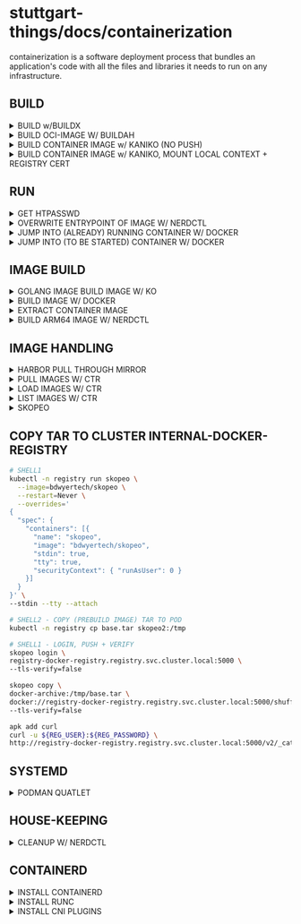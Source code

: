 # stuttgart-things/docs/containerization

containerization is a software deployment process that bundles an application's code with all the files and libraries it needs to run on any infrastructure.

## BUILD

<details><summary>BUILD w/BUILDX</summary>

```bash
docker buildx build . -f Dockerfile -o dest=hello-world.tar -t hello-world:v1
```

</details>

<details><summary>BUILD OCI-IMAGE W/ BUILDAH</summary>

```bash
buildah --storage-driver=overlay bud --format=oci \
--tls-verify=true --no-cache \
-f ~/projects/github/stuttgart-things/images/sthings-alpine/Dockerfile \
-t scr.app.4sthings.tiab.ssc.sva.de/sthings-alpine/alpine:123
```

</details>

<details><summary>BUILD CONTAINER IMAGE w/ KANIKO (NO PUSH)</summary>

```bash
nerdctl run gcr.io/kaniko-project/executor:v1.23.1 \
--dockerfile Dockerfile \
--context git://github.com/stuttgart-things/stuttgart-things \
--context-sub-path images/sthings-alpine/  \
--no-push
```

```bash
nerdctl run --entrypoint sh -it sthings-kaniko:v3

# BUILD LOCAL AS TAR
executor --dockerfile Dockerfile \
--context git://github.com/stuttgart-things/stuttgart-things \
--context-sub-path images/sthings-terraform \
--no-push \
--tar-path /tmp/bla.tar

# BUILD AS REMOTE (REGISTRY) DESTINATION
executor --dockerfile Dockerfile \
--context git://github.com/stuttgart-things/stuttgart-things \
--context-sub-path images/sthings-terraform \
--destination registry.app-dev.sthings-vsphere.labul.sva.de/terr:v1
```

```bash
skopeo login scr.cd43.sthings-pve.labul.sva.de -u admin -p <PASSWORD>

# OPTIONAL READ DOCKER REG SECRET
 cat /run/containers/0/auth.json

skopeo copy -f oci tarball:/tmp/bla.tar docker://scr.cd43.sthings-pve.labul.sva.de/crossplane-demo/test:v1
```

</details>

<details><summary>BUILD CONTAINER IMAGE w/ KANIKO, MOUNT LOCAL CONTEXT + REGISTRY CERT</summary>

```
nerdctl run \
-v $HOME/.docker/config.json:/kaniko/.docker/config.json:ro \
-v /home/sthings/projects/golang/homerun-react/react-app:/workspace/ \
gcr.io/kaniko-project/executor:v1.23.1 \
--dockerfile Dockerfile \
--destination scr.cd43.sthings-pve.labul.sva.de/homerun/frontend:v11 \
--skip-tls-verify
```

</details>


## RUN

<details><summary>GET HTPASSWD</summary>

```bash
nerdctl run --entrypoint htpasswd httpd:2 -Bbn <USERNAME> <PASSWORD>
```

</details>

<details><summary>OVERWRITE ENTRYPOINT OF IMAGE W/ NERDCTL</summary>

```bash
nerdctl run -it --entrypoint sh eu.gcr.io/stuttgart-things/stagetime-server:23.1108.1227-0.3.22
```

</details>

<details><summary>JUMP INTO (ALREADY) RUNNING CONTAINER W/ DOCKER</summary>

```bash
#https://blog.kubesimplify.com/getting-started-with-ko-a-fast-container-image-builder-for-your-go-applications

# RUN CONTAINER DETACHED
sudo docker run -d --name new-webserver nginx

# JUMP IN
sudo docker exec -it new-webserver sh
```

</details>

<details><summary>JUMP INTO (TO BE STARTED) CONTAINER W/ DOCKER</summary>

```bash
sudo docker run -it -v /home/test/stuttgart-things:/app/ eu.gcr.io/stuttgart-things/sthings-packer:1.10.2-9.4.0 sh
```

</details>

## IMAGE BUILD

<details><summary>GOLANG IMAGE BUILD IMAGE W/ KO</summary>

```bash
# REGISTRY LOGIN
ko login scr.cd43.sthings-pve.labul.sva.de -u sthings -p <PASSWORD>

# URL FOR PUBLISHING IMAGE
export KO_DOCKER_REPO=eu.gcr.io/stuttgart-things/machineshop

# KO CONFIG (NOT MANDATORY)
cat <<EOF > .ko.yaml
---
defaultBaseImage: eu.gcr.io/stuttgart-things/sthings-alpine:3.12.2-alpine3.19
EOF

# BUILD IMAGE
ko build github.com/stuttgart-things/machineshop
```

</details>


<details><summary>BUILD IMAGE W/ DOCKER</summary>

```bash
# CREATE DOCKERFILE
cat <<EOF > ./Dockerfile
FROM node:18-alpine
WORKDIR /app
COPY . .
RUN yarn install --production
CMD ["node", "src/index.js"]
EXPOSE 3000
EOF
```

```bash
# BUILD IMAGE (DOCKERFILE) EXISTS IN CURRENT DIR = .
docker build -t myapp:v3 .

# DOCKERFILE IN DIFFERENT LOCATION THAN BUILD COMMAND IS EXECUTED
docker build -t myapp:v3 /apps/myapp/
```

</details>

<details><summary>EXTRACT CONTAINER IMAGE</summary>

```bash
docker pull ghcr.io/stuttgart-things/dagger:20250613-095510
docker create --name dagger ghcr.io/stuttgart-things/dagger:20250613-095510 /bin/sh
docker export dagger -o dagger.tar
mkdir dagger-fs
tar -xf dagger.tar -C dagger-fs
```

</details>

<details><summary>BUILD ARM64 IMAGE W/ NERDCTL</summary>

```bash
# REGISTER QEMU
sudo systemctl start containerd
sudo nerdctl run --privileged --rm tonistiigi/binfmt --install all
ls -1 /proc/sys/fs/binfmt_misc/qemu*
```

```bash
# EXAMPLE DOCKERFILE
FROM arm64v8/golang:1.20 AS gobuilder
WORKDIR /tmp/build
COPY . .
RUN go build -o app

FROM arm64v8/alpine
ENTRYPOINT [ "/usr/local/bin/app" ]
COPY --from=gobuilder /tmp/build/app /usr/local/bin/app
```

```bash
# EXAMPLE BUILD
nerdctl build --platform=arm64 --output type=image,name=eu.gcr.io/stuttgart-things/wled-informer:0.1,push=true .
```

```bash
# EXAMPLE RUN
sudo nerdctl run eu.gcr.io/stuttgart-things/wled-informer:0.1 --platform=arm64
```

</details>

## IMAGE HANDLING

<details><summary>HARBOR PULL THROUGH MIRROR</summary>

### HARBOR DEPLOYMENT

```bash
cat <<EOF > ./harbor.yaml
adminPassword: whatever
clusterDomain: example.com
exposureType: ingress
externalURL: harbor.example.com
global:
  defaultStorageClass: nfs4-csi
  storageClass: nfs4-csi
ingress:
  core:
    annotations:
      cert-manager.io/cluster-issuer: cluster-issuer-approle
      ingress.kubernetes.io/proxy-body-size: "0"
      ingress.kubernetes.io/ssl-redirect: "true"
      nginx.ingress.kubernetes.io/proxy-body-size: "0"
      nginx.ingress.kubernetes.io/ssl-redirect: "true"
    extraTls:
    - hosts:
      - harbor.example.com
      secretName: harbor.example.com-tls
    hostname: harbor.example.com
    ingressClassName: nginx
    tls: true
ipFamily:
  ipv4:
    enabled: true
  ipv6:
    enabled: false
persistence:
  enabled: true
  persistentVolumeClaim:
    jobservice:
      size: 1Gi
    registry:
      size: 12Gi
    trivy:
      size: 5Gi
  resourcePolicy: ""
service:
  type: ClusterIP
EOF

helm repo add bitnami https://charts.bitnami.com/bitnami
helm repo update
helm upgrade --install harbor -n harbor --create-namespace --values values.yaml --version 24.4.1 bitnami/harbor

```

### CREATE DOCKER PROXY MIRROR

* Go to the Registries tab.
* Create the endpoint for Dockerhub
* Create a new proxy cache project (e.g. name: docker) using the registry

### TEST DOCKER MIRROR

```bash
# THIS IS A LOCAL TEST IF THE MIRROR (named docker) IS WORKING
docker pull harbor.example/docker/nginx:1.26.3-alpine
```

### DEPLOY PROXY

```bash
cat <<EOF > ./mirror.yaml
---
ingress:
  enabled: true
  className: nginx
  annotations:
    kubernetes.io/ingress.class: nginx
    kubernetes.io/tls-acme: "true"
  hosts:
    - host: docker.harbor.example.com
      paths:
        - path: /
          pathType: ImplementationSpecific
  tls:
   - secretName: docker-mirror
     hosts:
       - docker.harbor.example.com
EOF

helm upgrade --install harbor-mirror oci://ghcr.io/hiddenmarten/harbor-project-proxy --values mirror.yaml -n harbor
```

### CREATE DOCKER REGISTRY MIRROR

[proxy-cache-harbor](https://felipetrindade.com/proxy-cache-harbor/)
[harbor-project-proxy](https://github.com/hiddenmarten/harbor-project-proxy/tree/main)
[proxy-issue](https://github.com/goharbor/harbor/issues/8082)

```bash
sudo cat <<EOF > /etc/docker/daemon.json
{
  "registry-mirrors": ["https://docker.harbor.example.com"],
  "group": "dockerroot"
}
EOF

sudo systemctl restart docker
```


</details>

<details><summary>PULL IMAGES W/ CTR</summary>

```bash
# PULL IMAGE W/ CRT
sudo ctr images pull docker.io/library/redis:alpine
# OR FOR RKE2 BUNDLED CONTAINERD: SUDO /VAR/LIB/RANCHER/RKE2/BIN/CTR IMAGES PULL DOCKER.IO/LIBRARY/REDIS:ALPINE
```

</details>

<details><summary>LOAD IMAGES W/ CTR</summary>

```bash
# LOAD/IMPORT CONATINER IMAGE
ctr -n=k8s.io images import <IMAGE_NAME>
ctr image export <output-filename> <image-name>
```

</details>

<details><summary>LIST IMAGES W/ CTR</summary>

```bash
ctr --namespace k8s.io images ls -q
# OR FOR RKE2 BUNDLED CONTAINERD: SUDO /VAR/LIB/RANCHER/RKE2/BIN/CTR --ADDRESS /RUN/K3S/CONTAINERD/CONTAINERD.SOCK --NAMESPACE K8S.IO CONTAINER LS
```

</details>

<details><summary>SKOPEO</summary>

## INSTALL

```bash
SKOPEO_VERSION=1.12.0
wget https://github.com/lework/skopeo-binary/releases/download/v${SKOPEO_VERSION}/skopeo-linux-amd64
sudo chmod +x skopeo-linux-amd64
sudo mv skopeo-linux-amd64 /usr/bin/skopeo && skopeo --version
```

## COPY IMAGE BETWEEN REGISTRIES (TAG)

```bash
skopeo copy --insecure-policy docker://nginx:1.21
docker://whatever.cloud/gtc1fe/web:1.21
```

## COPY IMAGES BETWEEN REGISTRIES

```bash
skopeo copy --all --insecure-policy
docker://nginx@sha256:ff2a5d557ca22fa93669f5e70cfbeefda32b98f8fd3d33b38028c582d700f93a \ docker://whatever.cloud/gtc1fe/web@sha256:ff2a5d557ca22fa93669f5e70cfbeefda32b98f8fd3d33b38028c582d700f93a
```

</details>

## COPY TAR TO CLUSTER INTERNAL-DOCKER-REGISTRY

```bash
# SHELL1
kubectl -n registry run skopeo \
  --image=bdwyertech/skopeo \
  --restart=Never \
  --overrides='
{
  "spec": {
    "containers": [{
      "name": "skopeo",
      "image": "bdwyertech/skopeo",
      "stdin": true,
      "tty": true,
      "securityContext": { "runAsUser": 0 }
    }]
  }
}' \
--stdin --tty --attach

# SHELL2 - COPY (PREBUILD IMAGE) TAR TO POD
kubectl -n registry cp base.tar skopeo2:/tmp

# SHELL1 - LOGIN, PUSH + VERIFY
skopeo login \
registry-docker-registry.registry.svc.cluster.local:5000 \
--tls-verify=false

skopeo copy \
docker-archive:/tmp/base.tar \
docker://registry-docker-registry.registry.svc.cluster.local:5000/shuffle/shuffle:app_sdk_0.0.25 \
--tls-verify=false

apk add curl
curl -u ${REG_USER}:${REG_PASSWORD} \
http://registry-docker-registry.registry.svc.cluster.local:5000/v2/_catalog
```

## SYSTEMD

<details><summary>PODMAN QUATLET</summary>

[redhat-multi-quatlet](https://www.redhat.com/sysadmin/multi-container-application-podman-quadlet)

```bash
# INSTALL PODLET
wget https://github.com/containers/podlet/releases/download/v0.3.0/podlet-x86_64-unknown-linux-gnu.tar.xz
tar -xf podlet-x86_64-unknown-linux-gnu.tar.xz
sudo mv podlet-x86_64-unknown-linux-gnu/podlet /usr/bin/podlet
sudo chmod +x /usr/bin/podlet
```

```bash
# GENERATE FROM RUN COMMAND
podlet --file . --install --description webserver podman run -d --name webserver -p 80:80 nginx:latest
```

```bash
# GENERATE FROM EXISTING CONTAINER
podlet generate container 17803fe422cd
```

```bash
# DRYRUN - ROOTFUL
sudo cp ./webserver.container /etc/containers/systemd
sudo /usr/libexec/podman/quadlet --dryrun webserver.container
```

```bash
# ENABLE/START SERVICE - ROOTFUL
sudo cp ./webserver.container /etc/containers/systemd
sudo systemctl daemon-reload
sudo systemctl enable --now webserver.service
sudo systemctl start webserver.service
```

```bash
# TEST SERVICE
sudo firewall-cmd --zone=public --add-port=80/tcp
sudo firewall-cmd --zone=public --add-service=http --permanent
curl localhost
```

</details>


## HOUSE-KEEPING

<details><summary>CLEANUP W/ NERDCTL</summary>

```bash
# STOP AND DELETE ALL RUNNING CONTAINERS
sudo nerdctl stop $(sudo nerdctl ps -a | awk '{ print $1 }' | grep -v CONTAINER); sudo nerdctl rm $(sudo nerdctl ps -a | awk '{ print $1 }' | grep -v CONTAINER)

# CLEAN IMAGES BY ID
sudo nerdctl rmi $(sudo nerdctl images | grep "2 months ago" | awk '{ print $3 }')

# CLEAN IMAGES BY NAME + TAG
sudo nerdctl rmi $(sudo nerdctl images | grep "7 weeks ago" | awk '{ print $1":"$2 }')
```

</details>

## CONTAINERD

<details><summary>INSTALL CONTAINERD</summary>

```bash
wget https://github.com/containerd/containerd/releases/download/v1.7.1/containerd-1.7.1-linux-amd64.tar.gz
sudo tar Cxzvf /usr/local containerd-1.7.1-linux-amd64.tar.gz
wget https://raw.githubusercontent.com/containerd/containerd/main/containerd.service
sudo mv containerd.service /usr/lib/systemd/system/

sudo systemctl daemon-reload
sudo systemctl enable --now containerd
sudo systemctl status containerd

sudo mkdir -p /etc/containerd
sudo containerd config default | sudo tee /etc/containerd/config.toml

sudo systemctl restart containerd
sudo systemctl status containerd
sudo journalctl -u containerd
```

</details>

<details><summary>INSTALL RUNC</summary>

```bash
wget https://github.com/opencontainers/runc/releases/download/v1.1.7/runc.amd64
sudo install -m 755 runc.amd64 /usr/local/sbin/runc
sudo ls /usr/local/sbin/ #check
```

</details>

<details><summary>INSTALL CNI PLUGINS</summary>

```bash
wget https://github.com/containernetworking/plugins/releases/download/v1.3.0/cni-plugins-linux-amd64-v1.3.0.tgz
sudo mkdir -p /opt/cni/bin
sudo tar Cxzvf /opt/cni/bin cni-plugins-linux-amd64-v1.3.0.tgz
```

</details>
